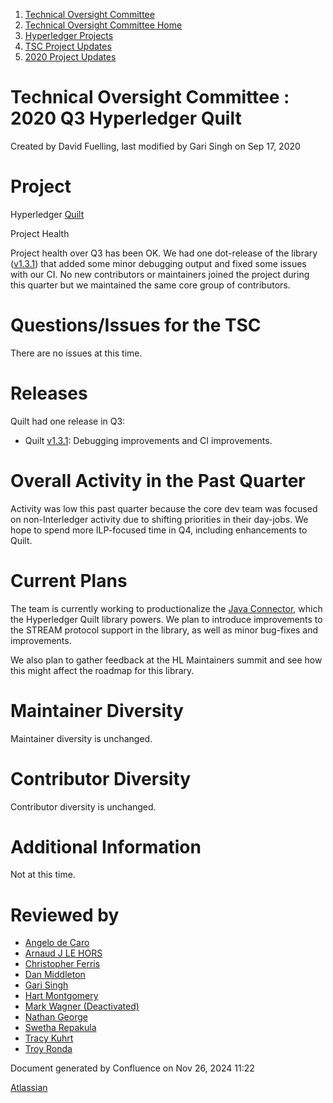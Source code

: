 1. [Technical Oversight Committee](index.html)
2. [Technical Oversight Committee Home](Technical-Oversight-Committee-Home_21430274.html)
3. [Hyperledger Projects](Hyperledger-Projects_21447704.html)
4. [TSC Project Updates](TSC-Project-Updates_21430854.html)
5. [2020 Project Updates](2020-Project-Updates_21450093.html)

# Technical Oversight Committee : 2020 Q3 Hyperledger Quilt

Created by David Fuelling, last modified by Gari Singh on Sep 17, 2020

# Project

Hyperledger [Quilt](https://lf-hyperledger.atlassian.net/wiki/display/quilt/Hyperledger+Quilt)

Project Health

Project health over Q3 has been OK. We had one dot-release of the library ([v1.3.1](https://github.com/hyperledger/quilt/releases/tag/v1.3.1)) that added some minor debugging output and fixed some issues with our CI. No new contributors or maintainers joined the project during this quarter but we maintained the same core group of contributors.

# Questions/Issues for the TSC

There are no issues at this time.

# Releases

Quilt had one release in Q3:

- Quilt [v1.3.1](https://github.com/hyperledger/quilt/releases/tag/v1.3.1): Debugging improvements and CI improvements.

# Overall Activity in the Past Quarter

Activity was low this past quarter because the core dev team was focused on non-Interledger activity due to shifting priorities in their day-jobs. We hope to spend more ILP-focused time in Q4, including enhancements to Quilt.

# Current Plans

The team is currently working to productionalize the [Java Connector](https://connector.interledger4j.dev/), which the Hyperledger Quilt library powers. We plan to introduce improvements to the STREAM protocol support in the library, as well as minor bug-fixes and improvements.

We also plan to gather feedback at the HL Maintainers summit and see how this might affect the roadmap for this library.

# Maintainer Diversity

Maintainer diversity is unchanged.

# Contributor Diversity

Contributor diversity is unchanged.

# Additional Information

Not at this time.

# Reviewed by

- [Angelo de Caro](https://lf-hyperledger.atlassian.net/wiki/people/70121:d6b0f0e4-825f-4f16-88e1-4d14e95f2f10?ref=confluence)
- [Arnaud J LE HORS](https://lf-hyperledger.atlassian.net/wiki/people/70121:0e75e3b8-500a-4067-9f7e-ed46e91bcb9d?ref=confluence)
- [Christopher Ferris](https://lf-hyperledger.atlassian.net/wiki/people/5abb903a8724022aa9070581?ref=confluence)
- [Dan Middleton](https://lf-hyperledger.atlassian.net/wiki/people/712020:2979764a-3998-4ef1-8810-60b799067924?ref=confluence)
- [Gari Singh](https://lf-hyperledger.atlassian.net/wiki/people/557058:51429e31-90f4-4684-b7cd-9a4fe15ff188?ref=confluence)
- [Hart Montgomery](https://lf-hyperledger.atlassian.net/wiki/people/712020:86f447c0-86dc-43b3-ac03-6a31923bbb84?ref=confluence)
- [Mark Wagner (Deactivated)](https://lf-hyperledger.atlassian.net/wiki/people/70121:81b88945-c9ef-40fe-9224-207bdb280922?ref=confluence)
- [Nathan George](https://lf-hyperledger.atlassian.net/wiki/people/712020:3e7556ab-cdb8-47f5-8b68-12a3378021fd?ref=confluence)
- [Swetha Repakula](https://lf-hyperledger.atlassian.net/wiki/people/712020:503b5691-8e92-4d2d-83d3-e9e74d296436?ref=confluence)
- [Tracy Kuhrt](https://lf-hyperledger.atlassian.net/wiki/people/712020:eb6ae9c3-aa8e-40ba-9dab-a6969b1ac52e?ref=confluence)
- [Troy Ronda](https://lf-hyperledger.atlassian.net/wiki/people/557058:c854f35a-2b58-4be3-9003-ca2a67495580?ref=confluence)

Document generated by Confluence on Nov 26, 2024 11:22

[Atlassian](http://www.atlassian.com/)
